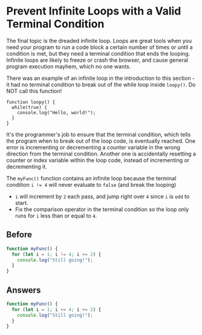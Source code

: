 # Prevent Infinite Loops with a Valid Terminal Condition
The final topic is the dreaded infinite loop. Loops are great tools when you need your program to run a code block a certain number of times or until a condition is met, 
but they need a terminal condition that ends the looping. Infinite loops are likely to freeze or crash the browser, and cause general program execution mayhem, which no one wants.

There was an example of an infinite loop in the introduction to this section - it had no terminal condition to break out of the while loop inside `loopy()`. Do NOT call this function!
```
function loopy() {
  while(true) {
    console.log("Hello, world!");
  }
}
```
It's the programmer's job to ensure that the terminal condition, which tells the program when to break out of the loop code, is eventually reached.
One error is incrementing or decrementing a counter variable in the wrong direction from the terminal condition. 
Another one is accidentally resetting a counter or index variable within the loop code, instead of incrementing or decrementing it.

The `myFunc()` function contains an infinite loop because the terminal condition `i != 4` will never evaluate to `false` (and break the looping) 
- `i` will increment by `2` each pass, and jump right over `4` since `i` is `odd` to start.
- Fix the comparison operator in the terminal condition so the loop only runs for `i` less than or equal to `4`.

## Before
```javascript
function myFunc() {
  for (let i = 1; i != 4; i += 2) {
    console.log("Still going!");
  }
}
```
## Answers
```javascript
function myFunc() {
  for (let i = 1; i <= 4; i += 2) {
    console.log("Still going!");
  }
}
```

